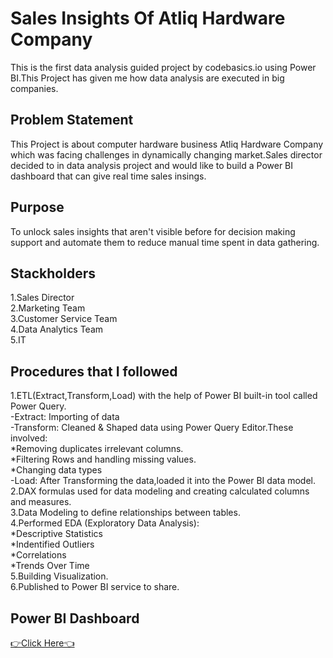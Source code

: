 # Sales Insights Of Atliq Hardware Company 
This is the first data analysis guided project by codebasics.io using Power BI.This Project has given me how data analysis are executed in big companies.
## Problem Statement 
This Project is about computer hardware business Atliq Hardware Company which was facing challenges in dynamically changing market.Sales director decided to in data analysis project and would like to build a Power BI dashboard that can give real time sales insings.
## Purpose
To unlock sales insights that aren't visible before for decision making support and automate them to reduce manual time spent in data gathering.
## Stackholders
1.Sales Director  
2.Marketing Team  
3.Customer Service Team  
4.Data Analytics Team  
5.IT
## Procedures that I followed
1.ETL(Extract,Transform,Load) with the help of Power BI built-in tool called Power Query.  
-Extract: Importing of data  
-Transform: Cleaned & Shaped data using Power Query Editor.These involved:  
    *Removing duplicates irrelevant columns.  
    *Filtering Rows and handling missing values.  
    *Changing data types  
-Load: After Transforming the data,loaded it into the Power BI data model.  
2.DAX formulas used for data modeling and creating calculated columns and measures.  
3.Data Modeling to define relationships between tables.  
4.Performed EDA (Exploratory Data Analysis):  
    *Descriptive Statistics  
    *Indentified Outliers  
    *Correlations  
    *Trends Over Time  
5.Building Visualization.  
6.Published to Power BI service to share.  
## Power BI Dashboard
[👉Click Here👈](https://app.powerbi.com/view?r=eyJrIjoiODI2NDdmN2ItMmZlNC00NWZiLTg3ODItMjYwM2VkNzE0N2QwIiwidCI6ImRmODY3OWNkLWE4MGUtNDVkOC05OWFjLWM4M2VkN2ZmOTVhMCJ9)
    
  
